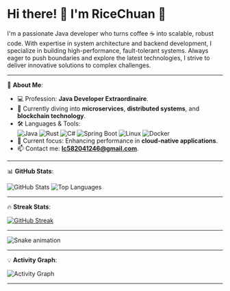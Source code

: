 # Hi there! 👋 I'm RiceChuan 🚀

I'm a passionate Java developer who turns coffee ☕ into scalable, robust code. With expertise in system architecture and backend development, I specialize in building high-performance, fault-tolerant systems. Always eager to push boundaries and explore the latest technologies, I strive to deliver innovative solutions to complex challenges.

---

🌟 **About Me**:

- 💻 Profession: **Java Developer Extraordinaire**.
- 🌱 Currently diving into **microservices**, **distributed systems**, and **blockchain technology**.
- 🛠️ Languages & Tools:  
  ![Java](https://img.shields.io/badge/-Java-007396?&logo=java&logoColor=white)
  ![Rust](https://img.shields.io/badge/-Rust-000?&logo=rust&logoColor=white)
  ![C#](https://img.shields.io/badge/-C%23-239120?&logo=c-sharp&logoColor=white)
  ![Spring Boot](https://img.shields.io/badge/-Spring%20Boot-6DB33F?&logo=spring-boot&logoColor=white)
  ![Linux](https://img.shields.io/badge/-Linux-FCC624?&logo=linux&logoColor=black)
  ![Docker](https://img.shields.io/badge/-Docker-2496ED?&logo=docker&logoColor=white)
- 🔭 Current focus: Enhancing performance in **cloud-native applications**.
- 📫 Contact me: **[lc582041246@gmail.com](mailto:lc582041246@gmail.com)**.

---

📊 **GitHub Stats**:

![GitHub Stats](https://github-readme-stats.vercel.app/api?username=RiceChuan&show_icons=true&theme=radical)
![Top Languages](https://github-readme-stats.vercel.app/api/top-langs/?username=RiceChuan&layout=compact&theme=radical)

---

🔥 **Streak Stats**:

[![GitHub Streak](https://streak-stats.demolab.com?user=RiceChuan&theme=radical&hide_border=true)](https://git.io/streak-stats)

---

![Snake animation](https://github.com/RiceChuan/RiceChuan/raw/output/github-contribution-grid-snake-dark.svg)

---

💡 **Activity Graph**:

![Activity Graph](https://github-readme-activity-graph.vercel.app/graph?username=RiceChuan&theme=radical)

---
